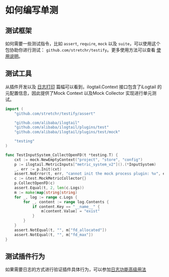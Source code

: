 # 如何编写单测

## 测试框架
如何需要一些测试指令，比如 `assert`, `require`, `mock` 以及 `suite`，可以使用这个包协助你进行测试： `github.com/stretchr/testify`。更多使用方法可以查看 [使用说明](https://github.com/stretchr/testify)。

## 测试工具
从插件开发以及 [日志打印](How-to-use-logger.md) 篇幅可以看到，ilogtail.Context 接口包含了iLogtail 的元配置信息，因此提供了Mock Context 以及Mock Collector 实现进行单元测试。
```go
import (
	"github.com/stretchr/testify/assert"

	"github.com/alibaba/ilogtail"
	"github.com/alibaba/ilogtail/plugins/test"
	"github.com/alibaba/ilogtail/plugins/test/mock"

	"testing"
)

func TestInputSystem_CollectOpenFD(t *testing.T) {
	cxt := mock.NewEmptyContext("project", "store", "config")
	p := ilogtail.MetricInputs["metric_system_v2"]().(*InputSystem)
	_, err := p.Init(cxt)
	assert.NoError(t, err, "cannot init the mock process plugin: %v", err)
	c := &test.MockMetricCollector{}
	p.CollectOpenFD(c)
	assert.Equal(t, 2, len(c.Logs))
	m := make(map[string]string)
	for _, log := range c.Logs {
		for _, content := range log.Contents {
			if content.Key == "__name__" {
				m[content.Value] = "exist"
			}
		}
	}
	assert.NotEqual(t, "", m["fd_allocated"])
	assert.NotEqual(t, "", m["fd_max"])
}
```
## 测试插件行为
如果需要日志的方式进行验证插件具体行为，可以参加[日志功能高级用法](How-to-use-logger.md)